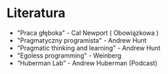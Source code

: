 # Literatura
- "Praca głęboka" - Cal Newport ( Obowiązkowa )
- "Pragmatyczny programista" - Andrew Hunt
- "Pragmatic thinking and learning" - Andrew Hunt
- "Egoless programming" - Weinberg
- “Huberman Lab” - Andrew Huberman (Podcast)